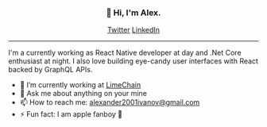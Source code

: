 <h3 align="center">👋 Hi, I'm Alex.</h3>

<p align="center">
  <a href="https://twitter.com/alexander2001i">Twitter</a>
  <a href="https://www.linkedin.com/in/alexander2001/">LinkedIn</a>
</p>

---

I'm a currently working as React Native developer at day and .Net Core enthusiast at night. I also love building eye-candy user interfaces with React backed by GraphQL APIs.

- 🔭 I’m currently working at [LimeChain](http://limechain.tech/)
- 💬 Ask me about anything on your mine
- 📫 How to reach me: [alexander2001ivanov@gmail.com](mailto:alexander2001ivanov@gmail.com?subject=Hello)
- ⚡ Fun fact: I am apple fanboy 🍏
